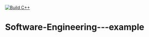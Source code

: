 [![Build C++](https://github.com/Tanushree1100/Software-Engineering---example/actions/workflows/actions.yml/badge.svg)](https://github.com/Tanushree1100/Software-Engineering---example/actions/workflows/actions.yml) 
# Software-Engineering---example
